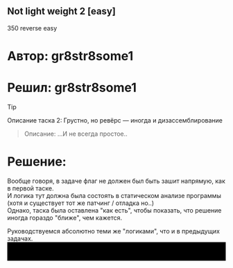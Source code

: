 ## Not light weight 2 [easy]
350
reverse easy

# Автор: gr8str8some1
# Решил: gr8str8some1

> [!TIP] 
> Описание таска 2: Грустно, но ревёрс — иногда и дизассемблирование<br>

> Описание: ...И не всегда простое..

# Решение:
Вообще говоря, в задаче флаг не должен был быть зашит напрямую, как в первой таске.<br>
И логика тут должна была состоять в статическом анализе программы (хотя и существует тот же патчинг / отладка но..)<br>
Однако, таска была оставлена "как есть", чтобы показать, что решение иногда гораздо "ближе", чем кажется.

Руководствуемся абсолютно теми же "логиками", что и в предыдущих задачах.
![img.png](images/img.png)
